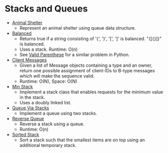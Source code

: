 # Stacks and Queues

* [Animal Shelter](animal_shelter.py)
	* Represent an animal shelter using queue data structure.
* [Balanced](balanced.java)
	* Returns true if a string consisting of '{', '}', '[', ']' is balanced. "{[{}]}" is balanced.
	* Uses a stack. Runtime: O(n)
    * See [Valid Parenthese](valid_parentheses.py) for a similar problem in Python.
* [Client Messages](client_messages.py)
    * Given a list of Message objects containing a type and an owner, return one possible assignment of client-IDs to
    B-type messages which will make the sequence valid.
    * Runtime: O(N), Space: O(N)
* [Min Stack](min_stack.py)
	* Implement a stack class that enables requests for the minimum value in the stack.
	* Uses a doubly linked list.
* [Queue Via Stacks](queue_via_stacks.py)
	* Implement a queue using two stacks.
* [Reverse Queue](reverseQueue.java)
	* Reverse a stack using a queue.
	* Runtime: O(n)
* [Sorted Stack](sorted_stack.py)
	* Sort a stack such that the smallest items are on top using an additional temporary stack.
